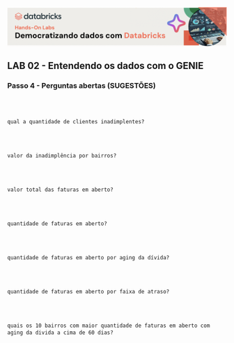<img src="https://raw.githubusercontent.com/Databricks-BR/lab_agosto_2025/main/images/head_lab.png">

## LAB 02 - Entendendo os dados com o GENIE

### Passo 4 - Perguntas abertas (SUGESTÕES)

</br></br>
```
qual a quantidade de clientes inadimplentes?
```
</br></br>
```
valor da inadimplência por bairros?
```
</br></br>
```
valor total das faturas em aberto?
```
</br></br>
```
quantidade de faturas em aberto?
```
</br></br>
```
quantidade de faturas em aberto por aging da dívida?
```
</br></br>
```
quantidade de faturas em aberto por faixa de atraso?
```
</br></br>
```
quais os 10 bairros com maior quantidade de faturas em aberto com aging da divida a cima de 60 dias?
```
</br></br>

